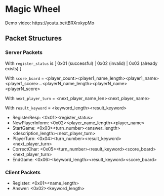 # Magic Wheel

Demo video: <https://youtu.be/tBRXrxkypMo>

## Packet Structures

### Server Packets

With `register_status` is [ 0x01 (successful) | 0x02 (invalid) | 0x03 (already exists) ]

With `score_board` = <player_count><player1_name_length><player1_name><player1_score>...<playerN_name_length><playerN_name><playerN_score>

With `next_player_turn` = <next_player_name_len><next_player_name>

With `result_keyword` = <keyword_length><result_keyword>

- RegisterResp: <0x01><register_status>
- NewPlayerInform: <0x02><player_name_length><player_name>
- StartGame: <0x03><turn_number><answer_length><description_length><description><next_player_turn>
- PlayerTurn: <0x04><turn_number><result_keyword><next_player_turn>
- CorrectChar: <0x05><turn_number><result_keyword><score_board><next_player_turn>
- EndGame: <0x06><keyword_length><result_keyword><score_board>

### Client Packets

- Register: <0x01><name_length><name>
- Answer: <0x02><character><keyword_length><keyword>
